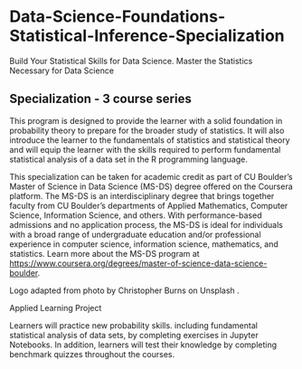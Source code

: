 # Data-Science-Foundations-Statistical-Inference-Specialization
Build Your Statistical Skills for Data Science. Master the Statistics Necessary for Data Science

## Specialization - 3 course series
This program is designed to provide the learner with a solid foundation in probability theory to prepare for the broader study of statistics. It will also introduce the learner to the fundamentals of statistics and statistical theory and will equip the learner with the skills required to perform fundamental statistical analysis of a data set in the R programming language.     

This specialization can be taken for academic credit as part of CU Boulder’s Master of Science in Data Science (MS-DS) degree offered on the Coursera platform. The MS-DS is an interdisciplinary degree that brings together faculty from CU Boulder’s departments of Applied Mathematics, Computer Science, Information Science, and others. With performance-based admissions and no application process, the MS-DS is ideal for individuals with a broad range of undergraduate education and/or professional experience in computer science, information science, mathematics, and statistics. Learn more about the MS-DS program at 
https://www.coursera.org/degrees/master-of-science-data-science-boulder.

Logo adapted from photo by 
Christopher Burns
 on 
Unsplash
.

Applied Learning Project

Learners will practice new probability skills. including fundamental statistical analysis of data sets, by completing exercises in Jupyter Notebooks. In addition, learners will test their knowledge by completing benchmark quizzes throughout the courses. 
